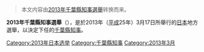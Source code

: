 > 本文内容由[2013年千葉縣知事選舉](https://zh.wikipedia.org/wiki/2013年千葉縣知事選舉)转换而来。


**2013年千葉縣知事選舉**（），是於2013年（[平成](../Page/平成.md "wikilink")25年）3月17日所舉行的[日本](../Page/日本.md "wikilink")地方選舉，以決定下任的[千葉縣知事](../Page/千葉縣知事列表.md "wikilink")。

[Category:2013年日本选举](https://zh.wikipedia.org/wiki/Category:2013年日本选举 "wikilink") [Category:千葉縣知事](https://zh.wikipedia.org/wiki/Category:千葉縣知事 "wikilink") [Category:2013年3月](https://zh.wikipedia.org/wiki/Category:2013年3月 "wikilink")